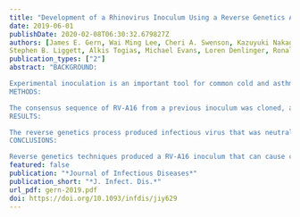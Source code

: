 ```yaml
---
title: "Development of a Rhinovirus Inoculum Using a Reverse Genetics Approach"
date: 2019-06-01
publishDate: 2020-02-08T06:30:32.679827Z
authors: [James E. Gern, Wai Ming Lee, Cheri A. Swenson, Kazuyuki Nakagome, Iris Lee, Michele Wolff, Kristine Grindle, Steven Sigelman,
Stephen B. Liggett, Alkis Togias, Michael Evans, Loren Denlinger, Ronald Gangnon, Yury A. Bochkov, Gina Crisafi]
publication_types: ["2"]
abstract: "BACKGROUND:

Experimental inoculation is an important tool for common cold and asthma research. Producing rhinovirus (RV) inocula from nasal secretions has required prolonged observation of the virus donor to exclude extraneous pathogens. We produced a RV-A16 inoculum using reverse genetics and determined the dose necessary to cause moderate colds in seronegative volunteers.
METHODS:

The consensus sequence of RV-A16 from a previous inoculum was cloned, and inoculum virus was produced using reverse genetics techniques. After safety testing, volunteers were inoculated with either RV-A16 (n = 26) or placebo (n = 10), Jackson cold scores were recorded, and nasal secretions were tested for shedding of RV-A16 ribonucleic acid.
RESULTS:

The reverse genetics process produced infectious virus that was neutralized by specific antisera and had a mutation rate similar to conventional virus growth techniques. The 1000 median tissue culture infectious dose (TCID50) dose produced moderate colds in most individuals with effects similar to that of a previously tested conventional RV-A16 inoculum.
CONCLUSIONS:

Reverse genetics techniques produced a RV-A16 inoculum that can cause clinical colds in seronegative volunteers, and they also serve as a stable source of virus for laboratory use. The recombinant production procedures eliminate the need to derive seed virus from nasal secretions, thus precluding introduction of extraneous pathogens through this route."
featured: false
publication: "*Journal of Infectious Diseases*"
publication_short: "*J. Infect. Dis.*"
url_pdf: gern-2019.pdf
doi: https://doi.org/10.1093/infdis/jiy629
---
```


